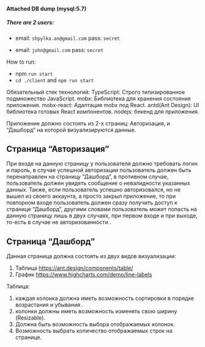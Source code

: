 #### Attached DB dump (mysql:5.7)
##### There are 2 users:
- email: `shpylka.an@gmail.com` pass: `secret`

- email: `john@gmail.com` pass: `secret`

How to run: 
- npm `run start`
- `cd ./client` and `npm run start`

Обязательный стек технологий: 
TypeScript: Строго типизированное подмножество JavaScript.
mobx: Библиотека для хранения состояния приложения.
mobx-react: Адаптация mobx под React.
antd(Ant Design): UI библиотека готовых React компонентов.
nodejs: бекенд для приложения.

Приложение должно состоять из 2-x страниц: Авторизация, и “Дашборд” на которой визуализируются данные.


## Страница “Авторизация”

При входе на данную страницу у пользователя должно требовать логин и пароль, в случае успешной авторизации пользователь должен быть перенаправлен на страницу “Дашборд”, в противном случае, пользователь должен увидеть сообщение о невалидности указанных данных. 
Также, если пользователь успешно авторизовался, но не вышел из своего аккаунта, а просто закрыл приложение, то при повторном входе пользователь должен сразу получить доступ к странице “Дашборд”,  другими словами пользователь может попасть на данную страницу лишь в двух случаях, при первом входе и при выходе, то-есть в случае не авторизованности .

## Страница “Дашборд”

Данная страница должна состоять из двух видов визуализации:
1. Таблица https://ant.design/components/table/
2. График https://www.highcharts.com/demo/line-labels

Таблица: 
1. каждая колонка должна иметь возможность сортировки в порядке возрастания и убывания .
2. колонки должны иметь возможность изменять свою ширину (Resizable).
3. Должна быть возможность выбора отображаемых колонок.
4. Возможность выбрать количество отображаемых строк на странице.
